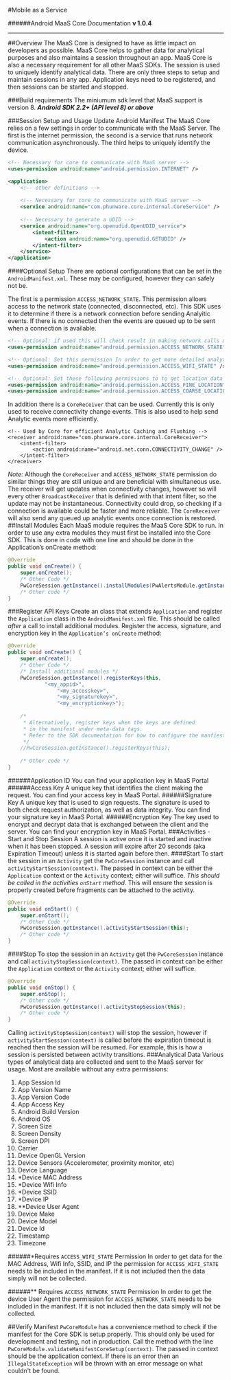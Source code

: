 #Mobile as a Service

######Android MaaS Core Documentation
**v 1.0.4**

________________
##Overview
The MaaS Core is designed to have as little impact on developers as possible. MaaS Core helps to gather data for analytical purposes and also maintains a session throughout an app. MaaS Core is also a necessary requirement for all other MaaS SDKs.
The session is used to uniquely identify analytical data. There are only three steps to setup and maintain sessions in any app. Application keys need to be registered, and then sessions can be started and stopped.

###Build requirements
The miniumum sdk level that MaaS support is version 8.
_**Android SDK 2.2+ (API level 8) or above**_


###Session Setup and Usage
Update Android Manifest
The MaaS Core relies on a few settings in order to communicate with the MaaS Server. 
The first is the internet permission, the second is a service that runs network communication asynchronously.
The third helps to uniquely identify the device.
``` XML
<!-- Necessary for core to communicate with MaaS server -->
<uses-permission android:name="android.permission.INTERNET" />

<application>
	<!-- other definitions -->
	
	<!-- Necessary for core to communicate with MaaS server -->
	<service android:name="com.phunware.core.internal.CoreService" />
	
	<!-- Necessary to generate a UDID -->
	<service android:name="org.openudid.OpenUDID_service">
		<intent-filter>
			<action android:name="org.openudid.GETUDID" />
		</intent-filter>
	</service>
</application>
```

####Optional Setup
There are optional configurations that can be set in the `AndroidManifest.xml`. These may be configured, however they can
safely not be.

The first is a permission `ACCESS_NETWORK_STATE`. This permission allows access to the network state (connected, disconnected, etc).
This SDK uses it to determine if there is a network connection before sending Analyitic events. If there is no connected
then the events are queued up to be sent when a connection is available.
```XML
<!-- Optional: if used this will check result in making network calls more efficiently. -->
<uses-permission android:name="android.permission.ACCESS_NETWORK_STATE" />
```
```XML
<!-- Optional: Set this permission In order to get more detailed analytics -->
<uses-permission android:name="android.permission.ACCESS_WIFI_STATE" />
```
```XML
<!-- Optional: Set these following permissions to to get location data in analytics reports -->    
<uses-permission android:name="android.permission.ACCESS_FINE_LOCATION" />
<uses-permission android:name="android.permission.ACCESS_COARSE_LOCATION" />
```

In addition there is a `CoreReceiver` that can be used. Currently this is only used to receive connectivity change events.
This is also used to help send Analytic events more efficiently.

```
<!-- Used by Core for efficient Analytic Caching and Flushing -->
<receiver android:name="com.phunware.core.internal.CoreReceiver">
    <intent-filter>
        <action android:name="android.net.conn.CONNECTIVITY_CHANGE" />
    </intent-filter>
</receiver>
```

*Note:* Although the `CoreReceiver` and `ACCESS_NETWORK_STATE` permission do similar things they are still unique and
are beneficial with simultaneous use. The receiver will get updates when connectivity changes, however so will every
other `BroadcastReceiver` that is definied with that intent filter, so the update may not be instantaneous.
Connectivity could drop, so checking if a connection is available could be faster and more reliable.
The `CoreReceiver` will also send any queued up analytic events once connection is restored.
##Install Modules
Each MaaS module requires the MaaS Core SDK to run. In order to use any extra modules they must first be installed into the Core SDK. This is done in code with one line and should be done in the Application’s onCreate method:

``` Java
@Override
public void onCreate() {
    super.onCreate();
    /* Other Code */
    PwCoreSession.getInstance().installModules(PwAlertsModule.getInstance(), ...);
    /* Other code */
}
```
###Register API Keys
Create an class that extends `Application` and register the `Application` class in the `AndroidManifest.xml` file.
This should be called *after* a call to install additional modules. 
Register the access, signature, and encryption key in the `Application’s onCreate` method:

``` Java
@Override
public void onCreate() {
    super.onCreate();
    /* Other Code */
    /* Install additional modules */
    PwCoreSession.getInstance().registerKeys(this,
    		"<my_appid>",
                "<my_accesskey>",
                "<my_signaturekey>",
                "<my_encryptionkey>");
    
    /*
     * Alternatively, register keys when the keys are defined
     * in the manifest under meta-data tags.
     * Refer to the SDK documentation for how to configure the manfiest properlly.
     */
    //PwCoreSession.getInstance().registerKeys(this);
    
    /* Other code */
}
```
######Application ID
You can find your application key in MaaS Portal
######Access Key
A unique key that identifies the client making the request. You can find your access key in MaaS Portal.
######Signature Key
A unique key that is used to sign requests. The signature is used to both check request authorization, as well as data integrity. You can find your signature key in MaaS Portal.
######Encryption Key
The key used to encrypt and decrypt data that is exchanged between the client and the server. You can find your encryption key in MaaS Portal.
###Activities - Start and Stop Session
A session is active once it is started and inactive when it has been stopped.
A session will expire after 20 seconds (aka Expiration Timeout) unless it is started again before then.
####Start
To start the session in an `Activity` get the `PwCoreSession` instance and call `activityStartSession(context)`.
The passed in context can be either the `Application` context or the `Activity` context; either will suffice. *This
should be called in the activities `onStart` method*. This will ensure the session is properly created before fragments
can be attached to the activity.

``` Java
@Override
public void onStart() {
    super.onStart();
    /* Other Code */
    PwCoreSession.getInstance().activityStartSession(this);
    /* Other code */
}
```

####Stop
To stop the session in an `Activity` get the `PwCoreSession` instance and call `activityStopSession(context)`.
The passed in context can be either the `Application` context or the `Activity` context; either will suffice.


``` Java
@Override
public void onStop() {
    super.onStop();
    /* Other code */
    PwCoreSession.getInstance().activityStopSession(this);
    /* Other code */
}
```

Calling `activityStopSession(context)` will stop the session, however if `activityStartSession(context)` is
called before the expiration timeout is reached then the session will be resumed.
For example, this is how a session is persisted between activity transitions.
###Analytical Data
Various types of analytical data are collected and sent to the MaaS server for usage.
Most are available without any extra permissions:

1. App Session Id
2. App Version Name
3. App Version Code
4. App Access Key
5. Android Build Version
6. Android OS
7. Screen Size
8. Screen Density
9. Screen DPI
10. Carrier
11. Device OpenGL Version
12. Device Sensors (Accelerometer, proximity monitor, etc)
13. Device Language
14. *Device MAC Address
15. *Device Wifi Info
16. *Device SSID
17. *Device IP
18. **Device User Agent
19. Device Make
20. Device Model
21. Device Id
22. Timestamp
23. Timezone


######*Requires `ACCESS_WIFI_STATE` Permission
In order to get data for the MAC Address, Wifi Info, SSID, and IP the permission for `ACCESS_WIFI_STATE` needs
to be included in the manifest. If it is not included then the data simply will not be collected.


######** Requires `ACCESS_NETWORK_STATE` Permission
In order to get the device User Agent the permission for `ACCESS_NETWORK_STATE` needs to be included in the manifest.
If it is not included then the data simply will not be collected.

##Verify Manifest
`PwCoreModule` has a convenience method to check if the manifest for the Core SDK is setup properly. This should only
be used for development and testing, not in production.
Call the method with the line `PwCoreModule.validateManifestCoreSetup(context)`. The passed in context should be the
application context. If there is an error then an `IllegalStateException` will be thrown with an error message on what
couldn't be found.
